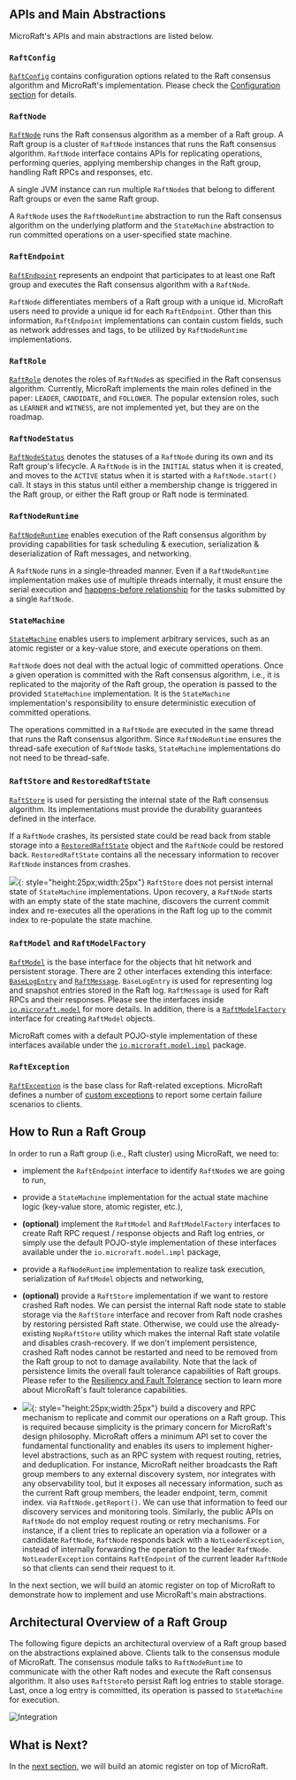 
## APIs and Main Abstractions

MicroRaft's APIs and main abstractions are listed below. 

### `RaftConfig`

[`RaftConfig`](https://github.com/metanet/MicroRaft/blob/master/microraft/src/main/java/io/microraft/RaftConfig.java) 
contains configuration options related to the Raft consensus algorithm and 
MicroRaft's implementation. Please check the 
[Configuration section](../../user-guide/configuration/) for details.


### `RaftNode`

[`RaftNode`](https://github.com/metanet/MicroRaft/blob/master/microraft/src/main/java/io/microraft/RaftNode.java) 
runs the Raft consensus algorithm as a member of a Raft group. A Raft group is
a cluster of `RaftNode` instances that runs the Raft consensus algorithm. 
`RaftNode` interface contains APIs for replicating operations, performing 
queries, applying membership changes in the Raft group, handling Raft RPCs and 
responses, etc.

A single JVM instance can run multiple `RaftNode`s that belong to different 
Raft groups or even the same Raft group. 

A `RaftNode` uses the `RaftNodeRuntime` abstraction to run the Raft consensus
algorithm on the underlying platform and the `StateMachine` abstraction to run
committed operations on a user-specified state machine. 


### `RaftEndpoint`

[`RaftEndpoint`](https://github.com/metanet/MicroRaft/blob/master/microraft/src/main/java/io/microraft/RaftEndpoint.java) 
represents an endpoint that participates to at least one Raft group and 
executes the Raft consensus algorithm with a `RaftNode`.
 
`RaftNode` differentiates members of a Raft group with a unique id. MicroRaft
users need to provide a unique id for each `RaftEndpoint`. Other than this 
information, `RaftEndpoint` implementations can contain custom fields, such as
network addresses and tags, to be utilized by `RaftNodeRuntime` 
implementations.


### `RaftRole`

[`RaftRole`](https://github.com/metanet/MicroRaft/blob/master/microraft/src/main/java/io/microraft/RaftRole.java) 
denotes the roles of `RaftNode`s as specified in the Raft consensus algorithm. 
Currently, MicroRaft implements the main roles defined in the paper: `LEADER`, 
`CANDIDATE`, and `FOLLOWER`. The popular extension roles, such as `LEARNER` and 
`WITNESS`, are not implemented yet, but they are on the roadmap.


### `RaftNodeStatus`

[`RaftNodeStatus`](https://github.com/metanet/MicroRaft/blob/master/microraft/src/main/java/io/microraft/RaftNodeStatus.java) 
denotes the statuses of a `RaftNode` during its own and its Raft group's 
lifecycle. A `RaftNode` is in the `INITIAL` status when it is created, and
moves to the `ACTIVE` status when it is started with a `RaftNode.start()` call. 
It stays in this status until either a membership change is triggered 
in the Raft group, or either the Raft group or Raft node is terminated. 


### `RaftNodeRuntime`

[`RaftNodeRuntime`](https://github.com/metanet/MicroRaft/blob/master/microraft/src/main/java/io/microraft/runtime/RaftNodeRuntime.java) 
enables execution of the Raft consensus algorithm by providing capabilities for 
task scheduling & execution, serialization & deserialization of Raft messages, 
and networking.

A `RaftNode` runs in a single-threaded manner. Even if a `RaftNodeRuntime` 
implementation makes use of multiple threads internally, it must ensure 
the serial execution and 
[happens-before relationship](https://docs.oracle.com/javase/specs/jls/se8/html/jls-17.html)
for the tasks submitted by a single `RaftNode`.


### `StateMachine`

[`StateMachine`](https://github.com/metanet/MicroRaft/blob/master/microraft/src/main/java/io/microraft/statemachine/StateMachine.java) 
enables users to implement arbitrary services, such as an atomic register or 
a key-value store, and execute operations on them. 

`RaftNode` does not deal with the actual logic of committed operations. Once
a given operation is committed with the Raft consensus algorithm, i.e., it is
replicated to the majority of the Raft group, the operation is passed to 
the provided `StateMachine` implementation. It is 
the `StateMachine` implementation's responsibility to ensure deterministic 
execution of committed operations.
 
The operations committed in a `RaftNode` are executed in the same thread that 
runs the Raft consensus algorithm. Since `RaftNodeRuntime` ensures 
the thread-safe execution of `RaftNode` tasks, `StateMachine` implementations 
do not need to be thread-safe.


### `RaftStore` and `RestoredRaftState`

[`RaftStore`](https://github.com/metanet/MicroRaft/blob/master/microraft/src/main/java/io/microraft/persistence/RaftStore.java) 
is used for persisting the internal state of the Raft consensus algorithm. Its 
implementations must provide the durability guarantees defined 
in the interface.

If a `RaftNode` crashes, its persisted state could be read back from stable 
storage into a 
[`RestoredRaftState`](https://github.com/metanet/MicroRaft/blob/master/microraft/src/main/java/io/microraft/persistence/RestoredRaftState.java) 
object and the `RaftNode` could be restored back. `RestoredRaftState` contains 
all the necessary information to recover `RaftNode` instances from crashes.

![](/img/info.png){: style="height:25px;width:25px"} `RaftStore` does not 
persist internal state of `StateMachine` implementations. Upon recovery, 
a `RaftNode` starts with an empty state of the state machine, discovers 
the current commit index and re-executes all the operations in the Raft log up
to the commit index to re-populate the state machine. 


### `RaftModel` and `RaftModelFactory`

[`RaftModel`](https://github.com/metanet/MicroRaft/blob/master/microraft/src/main/java/io/microraft/model/RaftModel.java)
is the base interface for the objects that hit network and persistent storage. 
There are 2 other interfaces extending this interface:
[`BaseLogEntry`](https://github.com/metanet/MicroRaft/blob/master/microraft/src/main/java/io/microraft/model/log/BaseLogEntry.java) 
and [`RaftMessage`](https://github.com/metanet/MicroRaft/blob/master/microraft/src/main/java/io/microraft/model/message/RaftMessage.java). 
`BaseLogEntry` is used for representing log and snapshot entries stored in 
the Raft log. `RaftMessage` is used for Raft RPCs and their responses. Please 
see the interfaces inside 
[`io.microraft.model`](https://github.com/metanet/MicroRaft/tree/master/microraft/src/main/java/io/microraft/model) 
for more details. In addition, there is a 
[`RaftModelFactory`](https://github.com/metanet/MicroRaft/blob/master/microraft/src/main/java/io/microraft/model/RaftModelFactory.java) 
interface for creating `RaftModel` objects. 

MicroRaft comes with a default POJO-style implementation of these interfaces 
available under the 
[`io.microraft.model.impl`](https://github.com/metanet/MicroRaft/tree/master/microraft/src/main/java/io/microraft/model/impl) 
package.


### `RaftException`

[`RaftException`](https://github.com/metanet/MicroRaft/blob/master/microraft/src/main/java/io/microraft/exception/RaftException.java)
is the base class for Raft-related exceptions. MicroRaft defines a number of 
[custom exceptions]((https://github.com/metanet/MicroRaft/tree/master/microraft/src/main/java/io/microraft/exception)) 
to report some certain failure scenarios to clients. 


## How to Run a Raft Group 

In order to run a Raft group (i.e., Raft cluster) using MicroRaft, we need to:

* implement the `RaftEndpoint` interface to identify `RaftNode`s we are going 
to run,
 
* provide a `StateMachine` implementation for the actual state machine logic 
(key-value store, atomic register, etc.),

* __(optional)__ implement the `RaftModel` and `RaftModelFactory` interfaces to 
create Raft RPC request / response objects and Raft log entries, or simply 
use the default POJO-style implementation of these interfaces available under
the `io.microraft.model.impl` package,

* provide a `RafNodeRuntime` implementation to realize task execution, 
serialization of `RaftModel` objects and networking, 

* __(optional)__ provide a `RaftStore` implementation if we want to restore
crashed Raft nodes. We can persist the internal Raft node state to stable
storage via the `RaftStore` interface and recover from Raft node crashes by
restoring persisted Raft state. Otherwise, we could use the already-existing
`NopRaftStore` utility which makes the internal Raft state volatile and 
disables crash-recovery. If we don't implement persistence, crashed Raft nodes
cannot be restarted and need to be removed from the Raft group to not to damage
availability. Note that the lack of persistence limits the overall fault 
tolerance capabilities of Raft groups. Please refer to the 
[Resiliency and Fault Tolerance](resiliency-and-fault-tolerance.md) section to
learn more about MicroRaft's fault tolerance capabilities. 

* ![](/img/info.png){: style="height:25px;width:25px"} build a discovery and 
RPC mechanism to replicate and commit our operations on a Raft group. This is 
required because simplicity is the primary concern for MicroRaft's design
philosophy. MicroRaft offers a minimum API set to cover the fundamental
functionality and enables its users to implement higher-level abstractions, 
such as an RPC system with request routing, retries, and deduplication. For 
instance, MicroRaft neither broadcasts the Raft group members to any external 
discovery system, nor integrates with any observability tool, but it exposes
all necessary information, such as the current Raft group members, the leader
endpoint, term, commit index. via `RaftNode.getReport()`. We can use that
information to feed our discovery services and monitoring tools. Similarly, 
the public APIs on `RaftNode` do not employ request routing or retry 
mechanisms. For instance, if a client tries to replicate an operation via a
follower or a candidate `RaftNode`, `RaftNode` responds back with a
`NotLeaderException`, instead of internally forwarding the operation to 
the leader `RaftNode`. `NotLeaderException` contains `RaftEndpoint` of 
the current leader `RaftNode` so that clients can send their request to it.

In the next section, we will build an atomic register on top of MicroRaft to
demonstrate how to implement and use MicroRaft's main abstractions.

 
## Architectural Overview of a Raft Group

The following figure depicts an architectural overview of a Raft group based on
the abstractions explained above. Clients talk to the consensus module of 
MicroRaft. The consensus module talks to `RaftNodeRuntime` to communicate with 
the other Raft nodes and execute the Raft consensus algorithm. It also uses 
`RaftStore`to persist Raft log entries to stable storage. Last, once a log 
entry is committed, its operation is passed to `StateMachine` for execution.

![Integration](/img/architectural_overview.png)


## What is Next?

In the [next section](tutorial-building-an-atomic-register.md), we will build an atomic
register on top of MicroRaft.

